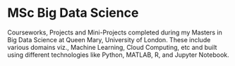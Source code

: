 # MSc Big Data Science

Courseworks, Projects and Mini-Projects completed during my Masters in Big Data Science at Queen Mary, University of London.
These include various domains viz., Machine Learning, Cloud Computing, etc and built using different technologies like Python, MATLAB, R, and Jupyter Notebook.
